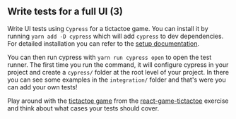 ## Write tests for a full UI (3)

Write UI tests using `Cypress` for a tictactoe game. You can install it by running `yarn add -D cypress` which will add `cypress` to dev dependencies. For detailed installation you can refer to the [setup documentation](https://gist.github.com/in2Unknown/1f4b682f5a244b3537dea24c8d4b53ed).

You can then run cypress with `yarn run cypress open` to open the test runner. The first time you run the command, it will configure cypress in your project and create a `cypress/` folder at the root level of your project. In there you can see some examples in the `integration/` folder and that's were you can add your own tests!

Play around with the [tictactoe game](exercise/src/App.js) from the [react-game-tictactoe](../react-game-tictactoe) exercise and think about what cases your tests should cover.
